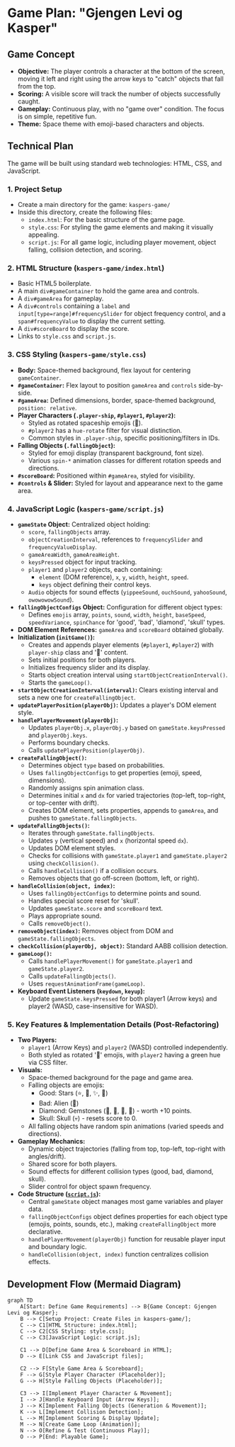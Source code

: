 # Game Plan: "Gjengen Levi og Kasper"

## Game Concept

*   **Objective:** The player controls a character at the bottom of the screen, moving it left and right using the arrow keys to "catch" objects that fall from the top.
*   **Scoring:** A visible score will track the number of objects successfully caught.
*   **Gameplay:** Continuous play, with no "game over" condition. The focus is on simple, repetitive fun.
*   **Theme:** Space theme with emoji-based characters and objects.

## Technical Plan

The game will be built using standard web technologies: HTML, CSS, and JavaScript.

### 1. Project Setup

*   Create a main directory for the game: `kaspers-game/`
*   Inside this directory, create the following files:
    *   `index.html`: For the basic structure of the game page.
    *   `style.css`: For styling the game elements and making it visually appealing.
    *   `script.js`: For all game logic, including player movement, object falling, collision detection, and scoring.

### 2. HTML Structure (`kaspers-game/index.html`)

*   Basic HTML5 boilerplate.
*   A main `div#gameContainer` to hold the game area and controls.
*   A `div#gameArea` for gameplay.
*   A `div#controls` containing a `label` and `input[type=range]#frequencySlider` for object frequency control, and a `span#frequencyValue` to display the current setting.
*   A `div#scoreBoard` to display the score.
*   Links to `style.css` and `script.js`.

### 3. CSS Styling (`kaspers-game/style.css`)

*   **Body:** Space-themed background, flex layout for centering `gameContainer`.
*   **`#gameContainer`:** Flex layout to position `gameArea` and `controls` side-by-side.
*   **`#gameArea`:** Defined dimensions, border, space-themed background, `position: relative`.
*   **Player Characters (`.player-ship`, `#player1`, `#player2`):**
    *   Styled as rotated spaceship emojis (🚀).
    *   `#player2` has a `hue-rotate` filter for visual distinction.
    *   Common styles in `.player-ship`, specific positioning/filters in IDs.
*   **Falling Objects (`.fallingObject`):**
    *   Styled for emoji display (transparent background, font size).
    *   Various `spin-*` animation classes for different rotation speeds and directions.
*   **`#scoreBoard`:** Positioned within `#gameArea`, styled for visibility.
*   **`#controls` & Slider:** Styled for layout and appearance next to the game area.

### 4. JavaScript Logic (`kaspers-game/script.js`)

*   **`gameState` Object:** Centralized object holding:
    *   `score`, `fallingObjects` array.
    *   `objectCreationInterval`, references to `frequencySlider` and `frequencyValueDisplay`.
    *   `gameAreaWidth`, `gameAreaHeight`.
    *   `keysPressed` object for input tracking.
    *   `player1` and `player2` objects, each containing:
        *   `element` (DOM reference), `x`, `y`, `width`, `height`, `speed`.
        *   `keys` object defining their control keys.
    *   `Audio` objects for sound effects (`yippeeSound`, `ouchSound`, `yahooSound`, `owowowowSound`).
*   **`fallingObjectConfigs` Object:** Configuration for different object types:
    *   Defines `emojis` array, `points`, `sound`, `width`, `height`, `baseSpeed`, `speedVariance`, `spinChance` for 'good', 'bad', 'diamond', 'skull' types.
*   **DOM Element References:** `gameArea` and `scoreBoard` obtained globally.
*   **Initialization (`initGame()`):**
    *   Creates and appends player elements (`#player1`, `#player2`) with `player-ship` class and '🚀' content.
    *   Sets initial positions for both players.
    *   Initializes frequency slider and its display.
    *   Starts object creation interval using `startObjectCreationInterval()`.
    *   Starts the `gameLoop()`.
*   **`startObjectCreationInterval(interval)`:** Clears existing interval and sets a new one for `createFallingObject`.
*   **`updatePlayerPosition(playerObj)`:** Updates a player's DOM element style.
*   **`handlePlayerMovement(playerObj)`:**
    *   Updates `playerObj.x`, `playerObj.y` based on `gameState.keysPressed` and `playerObj.keys`.
    *   Performs boundary checks.
    *   Calls `updatePlayerPosition(playerObj)`.
*   **`createFallingObject()`:**
    *   Determines object `type` based on probabilities.
    *   Uses `fallingObjectConfigs` to get properties (emoji, speed, dimensions).
    *   Randomly assigns spin animation class.
    *   Determines initial `x` and `dx` for varied trajectories (top-left, top-right, or top-center with drift).
    *   Creates DOM element, sets properties, appends to `gameArea`, and pushes to `gameState.fallingObjects`.
*   **`updateFallingObjects()`:**
    *   Iterates through `gameState.fallingObjects`.
    *   Updates `y` (vertical speed) and `x` (horizontal speed `dx`).
    *   Updates DOM element styles.
    *   Checks for collisions with `gameState.player1` and `gameState.player2` using `checkCollision()`.
    *   Calls `handleCollision()` if a collision occurs.
    *   Removes objects that go off-screen (bottom, left, or right).
*   **`handleCollision(object, index)`:**
    *   Uses `fallingObjectConfigs` to determine points and sound.
    *   Handles special score reset for 'skull'.
    *   Updates `gameState.score` and `scoreBoard` text.
    *   Plays appropriate sound.
    *   Calls `removeObject()`.
*   **`removeObject(index)`:** Removes object from DOM and `gameState.fallingObjects`.
*   **`checkCollision(playerObj, object)`:** Standard AABB collision detection.
*   **`gameLoop()`:**
    *   Calls `handlePlayerMovement()` for `gameState.player1` and `gameState.player2`.
    *   Calls `updateFallingObjects()`.
    *   Uses `requestAnimationFrame(gameLoop)`.
*   **Keyboard Event Listeners (`keydown`, `keyup`):**
    *   Update `gameState.keysPressed` for both player1 (Arrow keys) and player2 (WASD, case-insensitive for WASD).

### 5. Key Features & Implementation Details (Post-Refactoring)

*   **Two Players:**
    *   `player1` (Arrow Keys) and `player2` (WASD) controlled independently.
    *   Both styled as rotated '🚀' emojis, with `player2` having a green hue via CSS filter.
*   **Visuals:**
    *   Space-themed background for the page and game area.
    *   Falling objects are emojis:
        *   Good: Stars (⭐, 🌟, ✨, 💫)
        *   Bad: Alien (👾)
        *   Diamond: Gemstones (💎, 💠, 🔷, 🔶) - worth +10 points.
        *   Skull: Skull (💀) - resets score to 0.
    *   All falling objects have random spin animations (varied speeds and directions).
*   **Gameplay Mechanics:**
    *   Dynamic object trajectories (falling from top, top-left, top-right with angles/drift).
    *   Shared score for both players.
    *   Sound effects for different collision types (good, bad, diamond, skull).
    *   Slider control for object spawn frequency.
*   **Code Structure ([`script.js`](kaspers-game/script.js)):**
    *   Central `gameState` object manages most game variables and player data.
    *   `fallingObjectConfigs` object defines properties for each object type (emojis, points, sounds, etc.), making `createFallingObject` more declarative.
    *   `handlePlayerMovement(playerObj)` function for reusable player input and boundary logic.
    *   `handleCollision(object, index)` function centralizes collision effects.

## Development Flow (Mermaid Diagram)

```mermaid
graph TD
    A[Start: Define Game Requirements] --> B{Game Concept: Gjengen Levi og Kasper};
    B --> C[Setup Project: Create Files in kaspers-game/];
    C --> C1[HTML Structure: index.html];
    C --> C2[CSS Styling: style.css];
    C --> C3[JavaScript Logic: script.js];

    C1 --> D[Define Game Area & Scoreboard in HTML];
    D --> E[Link CSS and JavaScript files];

    C2 --> F[Style Game Area & Scoreboard];
    F --> G[Style Player Character (Placeholder)];
    G --> H[Style Falling Objects (Placeholder)];

    C3 --> I[Implement Player Character & Movement];
    I --> J[Handle Keyboard Input (Arrow Keys)];
    J --> K[Implement Falling Objects (Generation & Movement)];
    K --> L[Implement Collision Detection];
    L --> M[Implement Scoring & Display Update];
    M --> N[Create Game Loop (Animation)];
    N --> O[Refine & Test (Continuous Play)];
    O --> P[End: Playable Game];